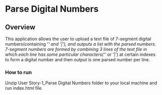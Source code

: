 # Parse Digital Numbers  

## Overview

This application allows the user to upload a text file of 7-segment digital numbers(containing '_' and '|'), and outputs a list with the parsed numbers. 7-segment numbers are formed by combining 3 lines of the text file in which each line has some particular characters('_' or '|') at certain indexes to form a digital number and then output is one parsed number per line.

### How to run  

Unzip User Story-1_Parse Digital Numbers folder to your local machine and run index.html file.  